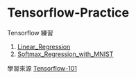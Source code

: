 # Tensorflow-Practice

Tensorflow 練習<br>

01. [Linear_Regression](https://github.com/Robin-Huang/Tensorflow-Practice/blob/master/code/01_Linear_Regression.ipynb)<br>
02. [Softmax_Regression_with_MNIST](https://github.com/Robin-Huang/Tensorflow-Practice/blob/master/code/02_Softmax_Regression_with_MNIST.ipynb)<br>

學習來源 [Tensorflow-101](https://github.com/c1mone/Tensorflow-101)
